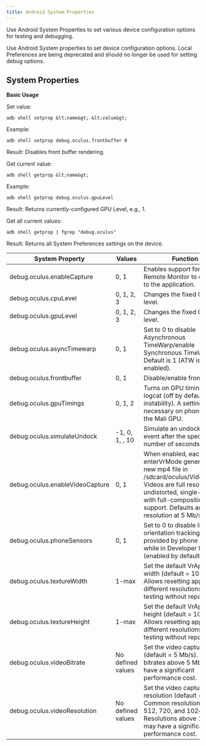 ```yaml
---
title: Android System Properties
---
```


Use Android System Properties to set various device configuration options for testing and debugging.

Use Android System properties to set device configuration options. Local Preferences are being deprecated and should no longer be used for setting debug options.

## System Properties

**Basic Usage**

Set value:

```
adb shell setprop &lt;name&gt; &lt;value&gt;
```

Example: 

```
adb shell setprop debug.oculus.frontbuffer 0
```

Result: Disables front buffer rendering.

Get current value:

```
adb shell getprop &lt;name&gt;
```

Example: 

```
adb shell getprop debug.oculus.gpuLevel
```

Result: Returns currently-configured GPU Level, e.g., 1.

Get all current values:

```
adb shell getprop | fgrep "debug.oculus"
```

Result: Returns all System Preferences settings on the device.

|         System Property         |      Values      |                                                                                                      Function                                                                                                      |
|---------------------------------|-------------------|--------------------------------------------------------------------------------------------------------------------------------------------------------------------------------------------------------------------|
|   debug.oculus.enableCapture   |       0, 1       |                                                                      Enables support for Oculus Remote Monitor to connect to the application.                                                                      |
|      debug.oculus.cpuLevel      |    0, 1, 2, 3    |                                                                                            Changes the fixed CPU level.                                                                                            |
|      debug.oculus.gpuLevel      |    0, 1, 2, 3    |                                                                                            Changes the fixed GPU level.                                                                                            |
|   debug.oculus.asyncTimewarp   |       0, 1       |                                                       Set to 0 to disable Asynchronous TimeWarp/enable Synchronous TimeWarp. Default is 1 (ATW is enabled).                                                       |
|    debug.oculus.frontbuffer    |       0, 1       |                                                                                            Disable/enable front buffer.                                                                                            |
|     debug.oculus.gpuTimings     |      0, 1, 2      |                                           Turns on GPU timings in logcat (off by default due to instability). A setting of 2 is necessary on phones using the Mali GPU.                                           |
|   debug.oculus.simulateUndock   |  -1, 0, 1, , 10  |                                                                         Simulate an undocking event after the specified number of seconds.                                                                         |
| debug.oculus.enableVideoCapture |       0, 1       | When enabled, each enterVrMode generates a new mp4 file in /sdcard/oculus/VideoShots/. Videos are full resolution, undistorted, single-eye, with full-compositing support. Defaults are 1024 resolution at 5 Mb/s. |
|    debug.oculus.phoneSensors    |       0, 1       |                                              Set to 0 to disable limited orientation tracking provided by phone sensors while in Developer Mode (enabled by default).                                              |
|    debug.oculus.textureWidth    |       1-max       |                                       Set the default VrApi texture width (default = 1024). Allows resetting apps to different resolutions for testing without repackaging.                                       |
|   debug.oculus.textureHeight   |       1-max       |                                       Set the default VrApi texture height (default = 1024). Allows resetting apps to different resolutions for testing without repackaging.                                       |
|    debug.oculus.videoBitrate    | No defined values |                                              Set the video capture bitrate (default = 5 Mb/s). Note - bitrates above 5 Mb/s may have a significant performance cost.                                              |
|  debug.oculus.videoResolution  | No defined values |                           Set the video capture resolution (default = 1024). Common resolutions are 512, 720, and 1024. Resolutions above 1024 may have a significant performance cost.                           |
